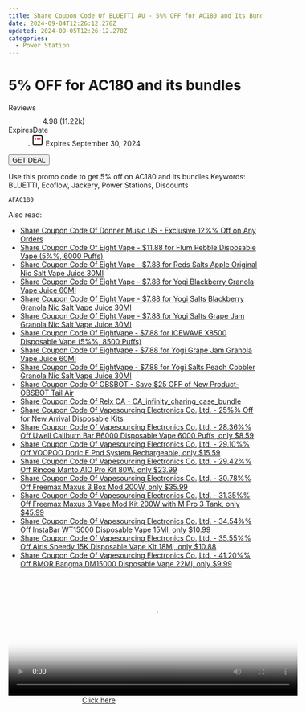 ```yaml
---
title: Share Coupon Code Of BLUETTI AU - 5%% OFF for AC180 and Its Bundles
date: 2024-09-04T12:26:12.278Z
updated: 2024-09-05T12:26:12.278Z
categories:
  - Power Station
---
```



<main class="px-4 py-6 sm:p-6 md:px-8 md:py-10">
  <div class="mx-auto grid max-w-4xl grid-cols-1">
    <div class="relative col-start-1 row-start-1 flex flex-col-reverse rounded-lg bg-gradient-to-t from-black/75 via-black/0 p-3 sm:row-start-2 sm:bg-none sm:p-0 lg:row-start-1">
      <h1 class="mt-1 text-lg font-semibold text-white sm:text-slate-900 md:text-2xl dark:sm:text-white">5% OFF for AC180 and its bundles</h1>
    </div>
        <dl class="row-start-2 mt-4 flex items-center text-xs font-medium sm:row-start-3 sm:mt-1 md:mt-2.5 lg:row-start-2">
      <dt class="sr-only">Reviews</dt>
      <dd class="flex items-center text-indigo-600 dark:text-indigo-400">
        <svg width="24" height="24" fill="none" aria-hidden="true" class="mr-1 stroke-current dark:stroke-indigo-500">
          <path d="m12 5 2 5h5l-4 4 2.103 5L12 16l-5.103 3L9 14l-4-4h5l2-5Z" stroke-width="2" stroke-linecap="round" stroke-linejoin="round" />
        </svg>
        <span>4.98 <span class="font-normal text-slate-400">(11.22k)</span></span>
      </dd>
      <dt class="sr-only">ExpiresDate</dt>
      <dd class="flex items-center">
        <svg width="2" height="2" aria-hidden="true" fill="currentColor" class="mx-3 text-slate-300">
          <circle cx="1" cy="1" r="1" />
        </svg>
        <svg width="24" height="24" viewBox="0 0 24 24" fill="none" stroke="currentColor" stroke-width="2">
          <rect x="3" y="3" width="18" height="18" rx="2" fill="#fff" />
          <path d="M6 10L18 10" stroke="red" stroke-width="2" fill="none" />
          <path d="M10 6L10 18" stroke="#fff" stroke-width="2" fill="none" />
        </svg>
        Expires September 30, 2024      </dd>
    </dl>
    <div class="col-start-1 row-start-3 mt-4 self-center sm:col-start-2 sm:row-span-2 sm:row-start-2 sm:mt-0 lg:col-start-1 lg:row-start-3 lg:row-end-4 lg:mt-6">
      <button type="button" onClick="javascript:window.open(decodeURIComponent('https%3A%2F%2Fwww.shareasale.com%2Fu.cfm%3Fd%3D1227451%26m%3D109567%26u%3D4338022'), '_blank');void(0);" class="rounded-lg bg-red-600 px-3 py-2 text-sm font-medium leading-6 text-white">GET DEAL</button>
    </div>
    <p class="col-start-1 mt-4 text-sm leading-6 sm:col-span-2 lg:col-span-1 lg:row-start-4 lg:mt-6 dark:text-slate-400">Use this promo code to get 5% off on AC180 and its bundles Keywords: BLUETTI, Ecoflow, Jackery, Power Stations, Discounts</p>
    <p class="mt-4">
      <code class="bg-purple-900 p-4 text-sm font-bold tracking-widest text-white">AFAC180</code>
    </p>
  </div>
</main>
<span class="atpl-alsoreadstyle">Also read:</span>
<div><ul>
<li><a href="https://coupons.techidaily.com/coupon-1089819-share-111907-sale/"><u>Share Coupon Code Of Donner Music US - Exclusive 12%% Off on Any Orders</u></a></li>
<li><a href="https://coupons.techidaily.com/coupon-1100573-share-59344-sale/"><u>Share Coupon Code Of Eight Vape - $11.88 for Flum Pebble Disposable Vape (5%%, 6000 Puffs)</u></a></li>
<li><a href="https://coupons.techidaily.com/coupon-1099385-share-59344-sale/"><u>Share Coupon Code Of Eight Vape - $7.88 for Reds Salts Apple Original Nic Salt Vape Juice 30Ml</u></a></li>
<li><a href="https://coupons.techidaily.com/coupon-1099400-share-59344-sale/"><u>Share Coupon Code Of Eight Vape - $7.88 for Yogi Blackberry Granola Vape Juice 60Ml</u></a></li>
<li><a href="https://coupons.techidaily.com/coupon-1099399-share-59344-sale/"><u>Share Coupon Code Of Eight Vape - $7.88 for Yogi Salts Blackberry Granola Nic Salt Vape Juice 30Ml</u></a></li>
<li><a href="https://coupons.techidaily.com/coupon-1099387-share-59344-sale/"><u>Share Coupon Code Of Eight Vape - $7.88 for Yogi Salts Grape Jam Granola Nic Salt Vape Juice 30Ml</u></a></li>
<li><a href="https://coupons.techidaily.com/coupon-1080590-share-59344-sale/"><u>Share Coupon Code Of EightVape - $7.88 for ICEWAVE X8500 Disposable Vape (5%%, 8500 Puffs)</u></a></li>
<li><a href="https://coupons.techidaily.com/coupon-1099389-share-59344-sale/"><u>Share Coupon Code Of EightVape - $7.88 for Yogi Grape Jam Granola Vape Juice 60Ml</u></a></li>
<li><a href="https://coupons.techidaily.com/coupon-1099398-share-59344-sale/"><u>Share Coupon Code Of EightVape - $7.88 for Yogi Salts Peach Cobbler Granola Nic Salt Vape Juice 30Ml</u></a></li>
<li><a href="https://coupons.techidaily.com/coupon-1075130-share-114666-sale/"><u>Share Coupon Code Of OBSBOT - Save $25 OFF of New Product- OBSBOT Tail Air</u></a></li>
<li><a href="https://coupons.techidaily.com/coupon-1099615-share-92020-sale/"><u>Share Coupon Code Of Relx CA - CA_infinity_charing_case_bundle</u></a></li>
<li><a href="https://coupons.techidaily.com/coupon-1079634-share-90958-sale/"><u>Share Coupon Code Of Vapesourcing Electronics Co.,Ltd. - 25%% Off for New Arrival Disposable Kits</u></a></li>
<li><a href="https://coupons.techidaily.com/coupon-1082613-share-90958-sale/"><u>Share Coupon Code Of Vapesourcing Electronics Co.,Ltd. - 28.36%% Off Uwell Caliburn Bar B6000 Disposable Vape 6000 Puffs, only $8.59</u></a></li>
<li><a href="https://coupons.techidaily.com/coupon-1077999-share-90958-sale/"><u>Share Coupon Code Of Vapesourcing Electronics Co.,Ltd. - 29.10%% Off VOOPOO Doric E Pod System Rechargeable, only $15.59</u></a></li>
<li><a href="https://coupons.techidaily.com/coupon-1099939-share-90958-sale/"><u>Share Coupon Code Of Vapesourcing Electronics Co.,Ltd. - 29.42%% Off Rincoe Manto AIO Pro Kit 80W, only $23.99</u></a></li>
<li><a href="https://coupons.techidaily.com/coupon-1077245-share-90958-sale/"><u>Share Coupon Code Of Vapesourcing Electronics Co.,Ltd. - 30.78%% Off Freemax Maxus 3 Box Mod 200W, only $35.99</u></a></li>
<li><a href="https://coupons.techidaily.com/coupon-1077243-share-90958-sale/"><u>Share Coupon Code Of Vapesourcing Electronics Co.,Ltd. - 31.35%% Off Freemax Maxus 3 Vape Mod Kit 200W with M Pro 3 Tank, only $45.99</u></a></li>
<li><a href="https://coupons.techidaily.com/coupon-1082616-share-90958-sale/"><u>Share Coupon Code Of Vapesourcing Electronics Co.,Ltd. - 34.54%% Off InstaBar WT15000 Disposable Vape 15Ml, only $10.99</u></a></li>
<li><a href="https://coupons.techidaily.com/coupon-1099630-share-90958-sale/"><u>Share Coupon Code Of Vapesourcing Electronics Co.,Ltd. - 35.55%% Off Airis Speedy 15K Disposable Vape Kit 18Ml, only $10.88</u></a></li>
<li><a href="https://coupons.techidaily.com/coupon-1088149-share-90958-sale/"><u>Share Coupon Code Of Vapesourcing Electronics Co.,Ltd. - 41.20%% Off BMOR Bangma DM15000 Disposable Vape 22Ml, only $9.99</u></a></li>
</ul></div>

<ins class="adsbygoogle"
      style="display:block"
      data-ad-client="ca-pub-7571918770474297"
      data-ad-slot="8358498916"
      data-ad-format="auto"
      data-full-width-responsive="true"></ins>
<!-- affiliate ads begin -->
<span id="1982459">
					<video width="576" height="240" style="cursor:pointer"
           poster="//a.impactradius-go.com/display-clicktoplayimage/1982459.png"
           onclick="if(!this.playClicked){this.play();this.setAttribute('controls',true);this.playClicked=true;}">
	   <source src="//a.impactradius-go.com/display-ad/22993-1982459">
	   <img src="//a.impactradius-go.com/display-clicktoplayimage/1982459.png" style="border: none; height: 100%; width: 100%; object-fit: contain">
	</video>
	<div style="width:360px;text-align:center"><a href="javascript:window.open(decodeURIComponent('https%3A%2F%2Fhomestyler.sjv.io%2Fc%2F5597632%2F1982459%2F22993'), '_blank');void(0);">Click here</a></div>
</span>
<img height="0" width="0" src="https://imp.pxf.io/i/5597632/1982459/22993" style="position:absolute;visibility:hidden;" border="0" />
<!-- affiliate ads end -->